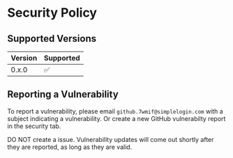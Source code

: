 # Security Policy

## Supported Versions

| Version | Supported          |
| ------- | ------------------ |
| 0.x.0   | :white_check_mark: |

## Reporting a Vulnerability

To report a vulnerability, please email `github.7wmif@simplelogin.com` with a subject indicating a vulnerability.
Or create a new GitHub vulnerabilty report in the security tab.

DO NOT create a issue. Vulnerability updates will come out shortly after they are reported, as long as they are valid.
